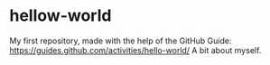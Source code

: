 # hellow-world
My first repository, made with the help of the GitHub Guide: https://guides.github.com/activities/hello-world/
A bit about myself.
